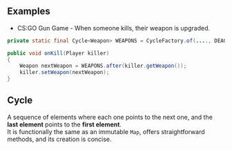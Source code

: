 ## Examples
* CS:GO Gun Game - When someone kills, their weapon is upgraded.
```java
private static final Cycle<Weapon> WEAPONS = CycleFactory.of(...., DEAGLE, FIVE_SEVEN, KNIFE);

public void onKill(Player killer)
{
    Weapon nextWeapon = WEAPONS.after(killer.getWeapon());
    killer.setWeapon(nextWeapon);
}
```

## Cycle
A sequence of elements where each one points to the next one, and the **last element** points to the **first element**.\
It is functionally the same as an immutable `Map`, offers straightforward methods, and its creation is concise.
